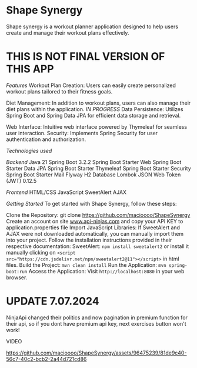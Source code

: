 
# Shape Synergy 
Shape synergy is a workout planner application designed to help users create and manage their workout plans effectively.

# THIS IS NOT FINAL VERSION OF THIS APP

*Features*
Workout Plan Creation: Users can easily create personalized workout plans tailored to their fitness goals.

Diet Management: In addition to workout plans, users can also manage their diet plans within the application. *IN PROGRESS*
Data Persistence: Utilizes Spring Boot and Spring Data JPA for efficient data storage and retrieval.

Web Interface: Intuitive web interface powered by Thymeleaf for seamless user interaction.
Security: Implements Spring Security for user authentication and authorization.

*Technologies used*

*Backend*
Java 21
Spring Boot 3.2.2
Spring Boot Starter Web
Spring Boot Starter Data JPA
Spring Boot Starter Thymeleaf
Spring Boot Starter Security
Spring Boot Starter Mail
Flyway
H2 Database
Lombok
JSON Web Token (JWT) 0.12.5

*Frontend*
HTML/CSS
JavaScript
SweetAlert
AJAX

*Getting Started*
To get started with Shape Synergy, follow these steps:

Clone the Repository: git clone https://github.com/macioooo/ShapeSynergy
Create an account on site www.api-ninjas.com and copy your API KEY to application.properties file
Import JavaScript Libraries:
If SweetAlert and AJAX were not downloaded automatically, you can manually import them into your project. Follow the installation instructions provided in their respective documentation:
SweetAlert: `npm install sweetalert2` or install it manually clicking on `<script src="https://cdn.jsdelivr.net/npm/sweetalert2@11"></script>` in html files.
Build the Project: `mvn clean install`
Run the Application: `mvn spring-boot:run`
Access the Application: Visit `http://localhost:8080` in your web browser.

# UPDATE 7.07.2024
NinjaApi changed their politics and now pagination in premium function for their api, so if you dont have premium api key, next exercises button won't work!

VIDEO

https://github.com/macioooo/ShapeSynergy/assets/96475239/81de9c40-56c7-40c2-bcb2-2a44d721cd86




